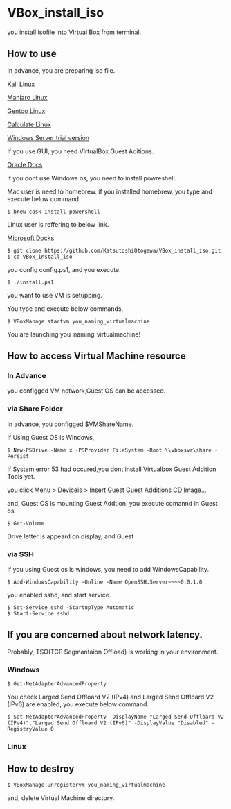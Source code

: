 # VBox_install_iso
you install isofile into Virtual Box from terminal.

## How to use

In advance, you are preparing iso file.

[Kali Linux](https://www.kali.org/)

[Manjaro Linux](https://manjaro.org/)

[Gentoo Linux](https://www.gentoo.org/)

[Calculate Linux](https://www.calculate-linux.org/)

[Windows Server trial version](https://www.microsoft.com/en-US/cloud-platform/windows-server-trial)

If you use GUI, you need VirtualBox Guest Aditions.

[Oracle Docs](https://www.oracle.com/virtualization/technologies/vm/downloads/virtualbox-downloads.html)

if you dont use Windows os, you need to install powreshell.

Mac user is need to homebrew. if you installed homebrew, you type and execute below command.
```
$ brew cask install powershell
```

Linux user is reffering to below link.

[Microsoft Docks](https://docs.microsoft.com/en-US/powershell/scripting/install/installing-powershell-core-on-linux?view=powershell-7)

```
$ git clone https://github.com/KatsutoshiOtogawa/VBox_install_iso.git
$ cd VBox_install_iso
```
you config config.ps1, and you execute.

```
$ ./install.ps1
```

you want to use VM is setupping.

You type and execute below commands.
```
$ VBoxManage startvm you_naming_virtualmachine
```
You are launching you_naming_virtualmachine!

## How to access Virtual Machine resource

### In Advance

you configged VM network,Guest OS can be accessed.



### via Share Folder

In advance, you configged $VMShareName.

If Using Guest OS is Windows,
```
$ New-PSDrive -Name x -PSProvider FileSystem -Root \\vboxsvr\share -Persist
```
If System error 53 had occured,you dont install Virtualbox Guest Addition Tools yet.

you click
Menu > Deviceis > Insert Guest Guest Additions CD Image...

and, Guest OS is mounting Guest Addtion.
you execute comannd in Guest os.
```
$ Get-Volume
```

Drive letter is appeard on display, and Guest 
### via SSH

If you using Guest os is windows, you need to add WindowsCapability.
```
$ Add-WindowsCapability -Online -Name OpenSSH.Server~~~~0.0.1.0
```

you enabled sshd, and start service.
```
$ Set-Service sshd -StartupType Automatic
$ Start-Service sshd
```

## If you are concerned about network latency.
Probably, TSO(TCP Segmantaion Offload) is working in your environment.
### Windows

```
$ Get-NetAdapterAdvancedProperty
```

You check Larged Send Offloard V2 (IPv4) and Larged Send Offloard V2 (IPv6) are enabled,
you execute below command.

```
$ Set-NetAdapterAdvancedProperty -DisplayName "Larged Send Offloard V2 (IPv4)","Larged Send Offloard V2 (IPv6)" -DisplayValue "Disabled" -RegistryValue 0
```

### Linux

## How to destroy 
```
$ VBoxManage unregistervm you_naming_virtualmachine
```
and, delete Virtual Machine directory.



